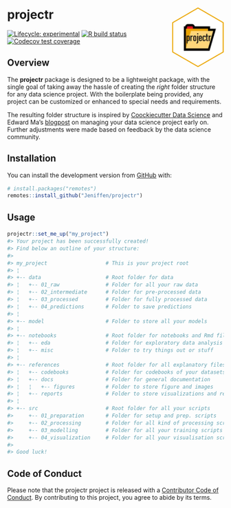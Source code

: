 
<!-- README.md is generated from README.Rmd. Please edit that file -->

# projectr <a href='#'><img src='man/figures/logo.png' align="right" height="138.5" /></a>

<!-- badges: start -->

[![Lifecycle:
experimental](https://img.shields.io/badge/lifecycle-experimental-orange)](#)
[![R build
status](https://github.com/Jeniffen/projectr/workflows/R-CMD-check/badge.svg)](https://github.com/Jeniffen/projectr/actions)
[![Codecov test
coverage](https://codecov.io/gh/Jeniffen/projectr/branch/master/graph/badge.svg)](https://codecov.io/gh/Jeniffen/projectr?branch=master)
<!-- badges: end -->

## Overview

The **projectr** package is designed to be a lightweight package, with
the single goal of taking away the hassle of creating the *right* folder
structure for any data science project. With the boilerplate being
provided, any project can be customized or enhanced to special needs and
requirements.

The resulting folder structure is inspired by [Coockiecutter Data
Science](https://tinyurl.com/y89ay63o) and Edward Ma’s
[blogpost](https://tinyurl.com/ybghtonj) on managing your data science
project early on. Further adjustments were made based on feedback by the
data science community.

## Installation

You can install the development version from
[GitHub](https://github.com/) with:

``` r
# install.packages("remotes")
remotes::install_github("Jeniffen/projectr")
```

## Usage

``` r
projectr::set_me_up("my_project")
#> Your project has been successfully created!
#> Find below an outline of your structure:
#> 
#> my_project                   # This is your project root                 
#> ¦                                                                        
#> +-- data                     # Root folder for data                      
#> ¦   +-- 01_raw               # Folder for all your raw data              
#> ¦   +-- 02_intermediate      # Folder for pre-processed data             
#> ¦   +-- 03_processed         # Folder for fully processed data           
#> ¦   +-- 04_predictions       # Folder to save predictions                
#> ¦                                                                        
#> +-- model                    # Folder to store all your models           
#> ¦                                                                        
#> +-- notebooks                # Root folder for notebooks and Rmd files   
#> ¦   +-- eda                  # Folder for exploratory data analysis      
#> ¦   +-- misc                 # Folder to try things out or stuff         
#> ¦                                                                        
#> +-- references               # Root folder for all explanatory files     
#> ¦   +-- codebooks            # Folder for codebooks of your datasets     
#> ¦   +-- docs                 # Folder for general documentation          
#> ¦   ¦   +-- figures          # Folder to store figure and images         
#> ¦   +-- reports              # Folder to store visualizations and reports
#> ¦                                                                        
#> +-- src                      # Root folder for all your scripts          
#>     +-- 01_preparation       # Folder for setup and prep. scripts        
#>     +-- 02_processing        # Folder for all kind of processing scripts 
#>     +-- 03_modelling         # Folder for all your training scripts      
#>     +-- 04_visualization     # Folder for all your visualisation scripts 
#> 
#> Good luck!
```

## Code of Conduct

Please note that the projectr project is released with a [Contributor
Code of Conduct](#). By contributing to this project, you agree to abide
by its terms.
